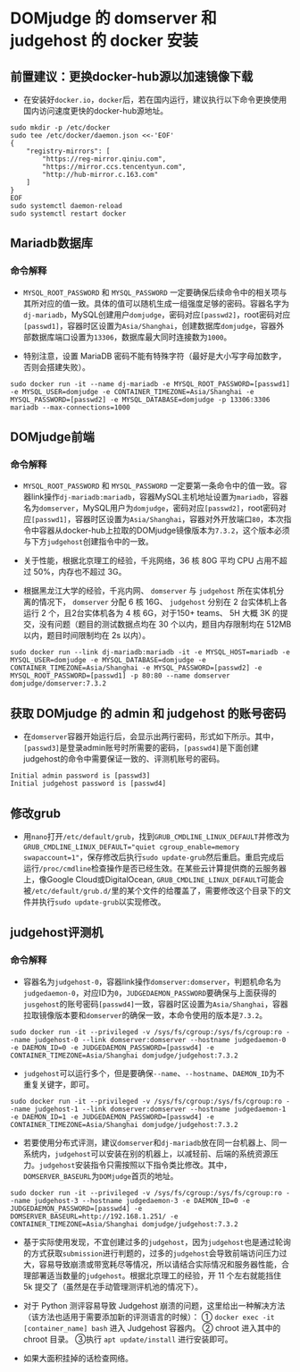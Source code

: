 # DOMjudge 的 domserver 和 judgehost 的 docker 安装



## 前置建议：更换docker-hub源以加速镜像下载

- 在安装好`docker.io`，`docker`后，若在国内运行，建议执行以下命令更换使用国内访问速度更快的docker-hub源地址。

```shell
sudo mkdir -p /etc/docker
sudo tee /etc/docker/daemon.json <<-'EOF'
{
    "registry-mirrors": [
        "https://reg-mirror.qiniu.com",
        "https://mirror.ccs.tencentyun.com",
        "http://hub-mirror.c.163.com"
    ]
}
EOF
sudo systemctl daemon-reload
sudo systemctl restart docker
```





## Mariadb数据库

### 命令解释

- `MYSQL_ROOT_PASSWORD` 和 `MYSQL_PASSWORD` 一定要确保后续命令中的相关项与其所对应的值一致。具体的值可以随机生成一组强度足够的密码。容器名字为`dj-mariadb`，MySQL创建用户`domjudge`，密码对应`[passwd2]`，root密码对应`[passwd1]`，容器时区设置为`Asia/Shanghai`，创建数据库`domjudge`，容器外部数据库端口设置为`13306`，数据库最大同时连接数为`1000`。

- 特别注意，设置 MariaDB 密码不能有特殊字符（最好是大小写字母加数字，否则会搭建失败）。

```shell
sudo docker run -it --name dj-mariadb -e MYSQL_ROOT_PASSWORD=[passwd1] -e MYSQL_USER=domjudge -e CONTAINER_TIMEZONE=Asia/Shanghai -e MYSQL_PASSWORD=[passwd2] -e MYSQL_DATABASE=domjudge -p 13306:3306 mariadb --max-connections=1000
```





## DOMjudge前端

### 命令解释

- `MYSQL_ROOT_PASSWORD` 和 `MYSQL_PASSWORD` 一定要第一条命令中的值一致。容器link操作`dj-mariadb:mariadb`，容器MySQL主机地址设置为`mariadb`，容器名为`domserver`，MySQL用户为`domjudge`，密码对应`[passwd2]`，root密码对应`[passwd1]`，容器时区设置为`Asia/Shanghai`，容器对外开放端口`80`，本次指令中容器从docker-hub上拉取的DOMjudge镜像版本为`7.3.2`，这个版本必须与下方`judgehost`创建指令中的一致。

- 关于性能，根据北京理工的经验，千兆网络，36 核 80G 平均 CPU 占用不超过 50%，内存也不超过 3G。
- 根据黑龙江大学的经验，千兆内网、 `domserver` 与 `judgehost` 所在实体机分离的情况下， `domserver` 分配 6 核 16G、 `judgehost` 分别在 2 台实体机上各运行 2 个，且2台实体机各为 4 核 6G，对于150+ teams、 5H 大概 3K 的提交，没有问题（题目的测试数据点均在 30 个以内，题目内存限制均在 512MB 以内，题目时间限制均在 2s 以内）。

```shell
sudo docker run --link dj-mariadb:mariadb -it -e MYSQL_HOST=mariadb -e MYSQL_USER=domjudge -e MYSQL_DATABASE=domjudge -e CONTAINER_TIMEZONE=Asia/Shanghai -e MYSQL_PASSWORD=[passwd2] -e MYSQL_ROOT_PASSWORD=[passwd1] -p 80:80 --name domserver domjudge/domserver:7.3.2
```





## 获取 DOMjudge 的 admin 和 judgehost 的账号密码

- 在`domserver`容器开始运行后，会显示出两行密码，形式如下所示。其中，`[passwd3]`是登录admin账号时所需要的密码，`[passwd4]`是下面创建judgehost的命令中需要保证一致的、评测机账号的密码。

```shell
Initial admin password is [passwd3]
Initial judgehost password is [passwd4]
```





## 修改grub

- 用`nano`打开`/etc/default/grub`，找到`GRUB_CMDLINE_LINUX_DEFAULT`并修改为`GRUB_CMDLINE_LINUX_DEFAULT="quiet cgroup_enable=memory swapaccount=1"`，保存修改后执行`sudo update-grub`然后重启。重启完成后运行`/proc/cmdline`检查操作是否已经生效。在某些云计算提供商的云服务器上，像Google Cloud或DigitalOcean, `GRUB_CMDLINE_LINUX_DEFAULT`可能会被`/etc/default/grub.d/`里的某个文件的给覆盖了，需要修改这个目录下的文件并执行`sudo update-grub`以实现修改。





## judgehost评测机

### 命令解释

- 容器名为`judgehost-0`，容器link操作`domserver:domserver`，判题机命名为`judgedaemon-0`，对应ID为`0`，`JUDGEDAEMON_PASSWORD`要确保与上面获得的`jusgehost`的账号密码`[passwd4]`一致，容器时区设置为`Asia/Shanghai`，容器拉取镜像版本要和`domserver`的确保一致，本命令使用的版本是`7.3.2`。

```shell
sudo docker run -it --privileged -v /sys/fs/cgroup:/sys/fs/cgroup:ro --name judgehost-0 --link domserver:domserver --hostname judgedaemon-0 -e DAEMON_ID=0 -e JUDGEDAEMON_PASSWORD=[passwd4] -e CONTAINER_TIMEZONE=Asia/Shanghai domjudge/judgehost:7.3.2
```

- `judgehost`可以运行多个，但是要确保`--name`、`--hostname`、`DAEMON_ID`为不重复关键字，即可。

```shell
sudo docker run -it --privileged -v /sys/fs/cgroup:/sys/fs/cgroup:ro --name judgehost-1 --link domserver:domserver --hostname judgedaemon-1 -e DAEMON_ID=1 -e JUDGEDAEMON_PASSWORD=[passwd4] -e CONTAINER_TIMEZONE=Asia/Shanghai domjudge/judgehost:7.3.2
```

- 若要使用分布式评测，建议`domserver`和`dj-mariadb`放在同一台机器上、同一系统内，`judgehost`可以安装在别的机器上，以减轻前、后端的系统资源压力。`judgehost`安装指令只需按照以下指令类比修改。其中，`DOMSERVER_BASEURL`为`DOMjudge`首页的地址。

```shell
sudo docker run -it --privileged -v /sys/fs/cgroup:/sys/fs/cgroup:ro --name judgehost-3 --hostname judgedaemon-3 -e DAEMON_ID=0 -e JUDGEDAEMON_PASSWORD=[passwd4] -e DOMSERVER_BASEURL=http://192.168.1.251/ -e CONTAINER_TIMEZONE=Asia/Shanghai domjudge/judgehost:7.3.2
```

- 基于实际使用发现，不宜创建过多的`judgehost`，因为`judgehost`也是通过轮询的方式获取`submission`进行判题的，过多的`judgehost`会导致前端访问压力过大，容易导致崩溃或带宽耗尽等情况，所以请结合实际情况和服务器性能，合理部署适当数量的`judgehost`。根据北京理工的经验，开 11 个左右就能挡住 5k 提交了（虽然是在手动管理测评机池的情况下）。

- 对于 Python 测评容易导致 Judgehost 崩溃的问题，这里给出一种解决方法（该方法也适用于需要添加新的评测语言的时候）： ① `docker exec -it [container_name] bash` 进入 Judgehost 容器内。 ② chroot 进入其中的 chroot 目录。 ③执行 `apt update/install` 进行安装即可。

- 如果大面积挂掉的话检查网络。

